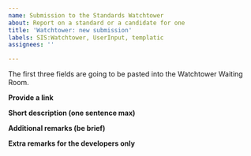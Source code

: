 ```yaml
---
name: Submission to the Standards Watchtower
about: Report on a standard or a candidate for one
title: 'Watchtower: new submission'
labels: SIS:Watchtower, UserInput, templatic
assignees: ''

---
```

The first three fields are going to be pasted into the Watchtower Waiting Room.

**Provide a link**

**Short description (one sentence max)**

**Additional remarks (be brief)**

**Extra remarks for the developers only**
